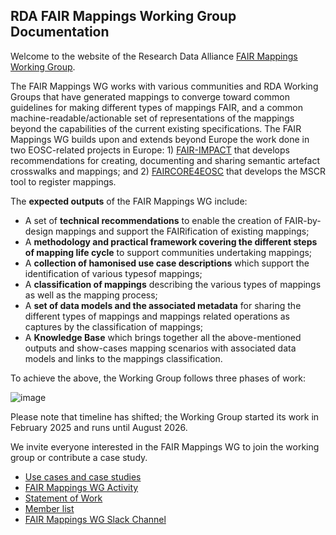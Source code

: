 ## RDA FAIR Mappings Working Group Documentation

Welcome to the website of the Research Data Alliance [FAIR Mappings Working Group](https://www.rd-alliance.org/groups/fair-mappings-wg/activity/).

The FAIR Mappings WG works with various communities and RDA Working Groups that have generated mappings to converge toward common guidelines for making different types of mappings FAIR, and a common machine-readable/actionable set of representations of the mappings beyond the capabilities of the current existing specifications. The FAIR Mappings WG builds upon and extends beyond Europe the work done in two EOSC-related projects in Europe: 1) [FAIR-IMPACT](https://fair-impact.eu/wp4-metadata-and-ontologies) that develops recommendations for creating, documenting and sharing semantic artefact crosswalks and mappings; and 2) [FAIRCORE4EOSC](https://faircore4eosc.eu/eosc-core-components/metadata-schema-and-crosswalk-registry-mscr) that develops the MSCR tool to register mappings.

The <b>expected outputs</b> of the FAIR Mappings WG include:
- A set of <b>technical recommendations</b> to enable the creation of FAIR-by-design mappings and support the FAIRification of existing mappings;
- A <b>methodology and practical framework covering the different steps of mapping life cycle</b> to support communities undertaking mappings;
- A <b>collection of hamonised use case descriptions</b> which support the identification of various typesof mappings;
- A <b>classification of mappings</b> describing the various types of mappings as well as the mapping process;
- A <b>set of data models and the associated metadata</b> for sharing the different types of mappings and mappings related operations as captures by the classification of mappings;
- A <b>Knowledge Base</b> which brings together all the above-mentioned outputs and show-cases mapping scenarios with associated data models and links to the mappings classification.

To achieve the above, the Working Group follows three phases of work: 

![image](https://github.com/user-attachments/assets/fac486bb-4c99-436a-b6c1-1b2facef9ec6)

Please note that timeline has shifted; the Working Group started its work in February 2025 and runs until August 2026.  

We invite everyone interested in the FAIR Mappings WG to join the working group or contribute a case study. 

- [Use cases and case studies](use-cases.md)
- [FAIR Mappings WG Activity](https://www.rd-alliance.org/groups/fair-mappings-wg/activity/)
- [Statement of Work](https://www.rd-alliance.org/groups/fair-mappings-wg/work-statement/?sow=174262)
- [Member list](https://www.rd-alliance.org/groups/fair-mappings-wg/members/all-members/)
- [FAIR Mappings WG Slack Channel](https://www.google.com/url?q=https://join.slack.com/t/obo-communitygroup/shared_invite/zt-2uc9962yt-aa8wuXeqB16EudpD3Psdcw&sa=D&source=docs&ust=1734685826695557&usg=AOvVaw0YQ5HX2KDanlgQ3bAg1Bvz)
